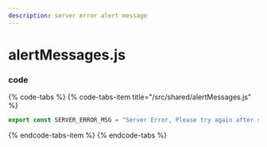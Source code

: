 ```yaml
---
description: server error alert message
---
```


# alertMessages.js

### code

{% code-tabs %}
{% code-tabs-item title="/src/shared/alertMessages.js" %}
```javascript
export const SERVER_ERROR_MSG = "Server Error, Please try again after some time"
```
{% endcode-tabs-item %}
{% endcode-tabs %}

